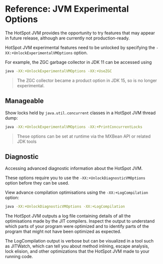 # Reference: JVM Experimental Options

<!-- TODO: research HotSpot JVM experimental features -->

The HotSpot JVM provides the opportunity to try features that may appear in future release, although are currently not production-ready.

HotSpot JVM experimental features need to be unlocked by specifying the `-XX:+UnlockExperimentalVMOptions` option.

For example, the ZGC garbage collector in JDK 11 can be accessed using

```bash
java -XX:+UnlockExperimentalVMOptions -XX:+UseZGC
```

> The ZGC collector became a product option in JDK 15, so is no longer experimental.


## Manageable

<!-- TODO: JVM Experimental Options - manageable options description and examples -->

Show locks held by `java.util.concurrent` classes in a HotSpot JVM thread dump:

```bash
java -XX:+UnlockExperimentalVMOptions -XX:+PrintConcurrentLocks
```

> These options can be set at runtime via the MXBean API or related JDK tools


## Diagnostic

Accessing advanced diagnostic information about the HotSpot JVM.

These options require you to use the `-XX:+UnlockDiagnosticVMOptions`  option before they can be used.

View advance compilation optimisations using the `-XX:+LogCompilation` option:

```bash
java -XX:+UnlockDiagnosticVMOptions -XX:+LogCompilation
```

The HotSpot JVM outputs a log file containing details of all the optimisations made by the JIT compilers. Inspect the output to understand which parts of your program were optimized and to identify parts of the program that might not have been optimized as expected.

The LogCompilation output is verbose but can be visualized in a tool such as JITWatch, which can tell you about method inlining, escape analysis, lock elision, and other optimizations that the HotSpot JVM made to your running code.


<!-- ## Developmental -->

<!-- TODO: JVM Experimental Options - developmental options description and examples -->
<!-- These options allow configuration and debugging of the most-advanced HotSpot JVM settings, and they require a special debug HotSpot JVM build before you can access them. -->
